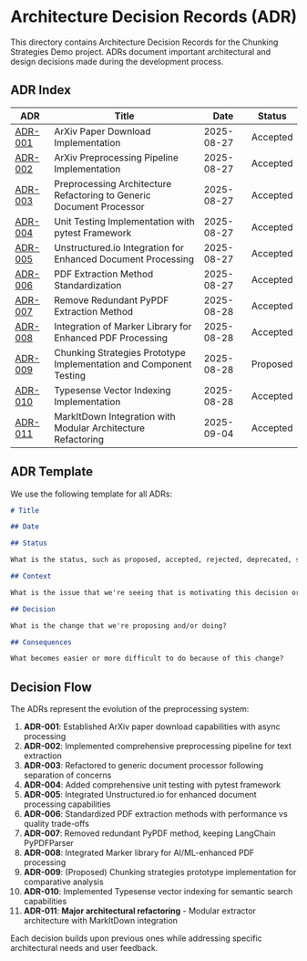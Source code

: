# Architecture Decision Records (ADR)

This directory contains Architecture Decision Records for the Chunking Strategies Demo project. ADRs document important architectural and design decisions made during the development process.

## ADR Index

| ADR                                                                  | Title                                                                | Date       | Status   |
| -------------------------------------------------------------------- | -------------------------------------------------------------------- | ---------- | -------- |
| [ADR-001](ADR-001-arxiv-download-implementation.md)                  | ArXiv Paper Download Implementation                                  | 2025-08-27 | Accepted |
| [ADR-002](ADR-002-preprocessing-pipeline-implementation.md)          | ArXiv Preprocessing Pipeline Implementation                          | 2025-08-27 | Accepted |
| [ADR-003](ADR-003-preprocessing-architecture-refactoring.md)         | Preprocessing Architecture Refactoring to Generic Document Processor | 2025-08-27 | Accepted |
| [ADR-004](ADR-004-unit-testing-implementation.md)                    | Unit Testing Implementation with pytest Framework                    | 2025-08-27 | Accepted |
| [ADR-005](ADR-005-unstructured-io-integration.md)                    | Unstructured.io Integration for Enhanced Document Processing         | 2025-08-27 | Accepted |
| [ADR-006](ADR-006-pdf-extraction-standardization.md)                 | PDF Extraction Method Standardization                                | 2025-08-27 | Accepted |
| [ADR-007](ADR-007-remove-redundant-pypdf-method.md)                  | Remove Redundant PyPDF Extraction Method                             | 2025-08-28 | Accepted |
| [ADR-008](ADR-008-marker-integration-for-enhanced-pdf-processing.md) | Integration of Marker Library for Enhanced PDF Processing            | 2025-08-28 | Accepted |
| [ADR-009](ADR-009-chunking-strategies-prototype-implementation.md)   | Chunking Strategies Prototype Implementation and Component Testing   | 2025-08-28 | Proposed |
| [ADR-010](ADR-010-typesense-vector-indexing-implementation.md)       | Typesense Vector Indexing Implementation                             | 2025-08-28 | Accepted |
| [ADR-011](ADR-011-markitdown-multi-format-document-extraction.md)    | MarkItDown Integration with Modular Architecture Refactoring         | 2025-09-04 | Accepted |

## ADR Template

We use the following template for all ADRs:

```markdown
# Title

## Date

## Status

What is the status, such as proposed, accepted, rejected, deprecated, superseded, etc.?

## Context

What is the issue that we're seeing that is motivating this decision or change?

## Decision

What is the change that we're proposing and/or doing?

## Consequences

What becomes easier or more difficult to do because of this change?
```

## Decision Flow

The ADRs represent the evolution of the preprocessing system:

1. **ADR-001**: Established ArXiv paper download capabilities with async processing
2. **ADR-002**: Implemented comprehensive preprocessing pipeline for text extraction
3. **ADR-003**: Refactored to generic document processor following separation of concerns
4. **ADR-004**: Added comprehensive unit testing with pytest framework
5. **ADR-005**: Integrated Unstructured.io for enhanced document processing capabilities
6. **ADR-006**: Standardized PDF extraction methods with performance vs quality trade-offs
7. **ADR-007**: Removed redundant PyPDF method, keeping LangChain PyPDFParser
8. **ADR-008**: Integrated Marker library for AI/ML-enhanced PDF processing
9. **ADR-009**: (Proposed) Chunking strategies prototype implementation for comparative analysis
10. **ADR-010**: Implemented Typesense vector indexing for semantic search capabilities
11. **ADR-011**: **Major architectural refactoring** - Modular extractor architecture with MarkItDown integration

Each decision builds upon previous ones while addressing specific architectural needs and user feedback.
